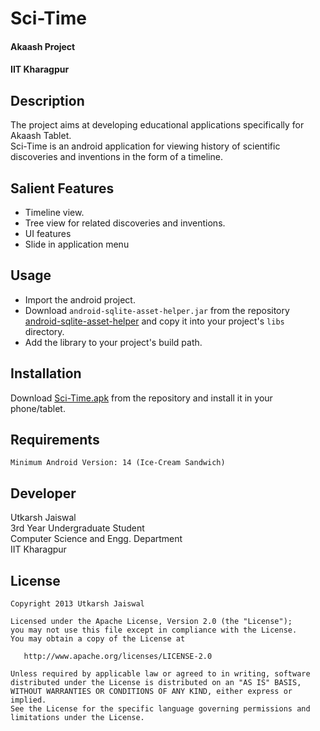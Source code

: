 Sci-Time
=======
#### Akaash Project
#### IIT Kharagpur

Description
-----------
The project aims at developing educational applications specifically for Akaash Tablet.  
Sci-Time is an android application for viewing history of scientific discoveries and inventions in the form of a timeline.  

Salient Features
----------------
* Timeline view.
* Tree view for related discoveries and inventions.
*  UI features
 * Slide in application menu

Usage
-----
* Import the android project.
* Download `android-sqlite-asset-helper.jar` from the repository [android-sqlite-asset-helper](https://github.com/jgilfelt/android-sqlite-asset-helper) and copy it into your project's `libs` directory.
* Add the library to your project's build path.

Installation
------------
Download [Sci-Time.apk](https://github.com/ujaiswaliit/Sci-Time/blob/master/bin/Sci-Time.apk?raw=true) from the repository and install it in your phone/tablet.  

Requirements  
------------
    Minimum Android Version: 14 (Ice-Cream Sandwich)  

Developer
-----------
Utkarsh Jaiswal  
3rd Year Undergraduate Student  
Computer Science and Engg. Department  
IIT Kharagpur

License
----------
    Copyright 2013 Utkarsh Jaiswal

    Licensed under the Apache License, Version 2.0 (the "License");
    you may not use this file except in compliance with the License.
    You may obtain a copy of the License at

       http://www.apache.org/licenses/LICENSE-2.0

    Unless required by applicable law or agreed to in writing, software
    distributed under the License is distributed on an "AS IS" BASIS,
    WITHOUT WARRANTIES OR CONDITIONS OF ANY KIND, either express or implied.
    See the License for the specific language governing permissions and
    limitations under the License.